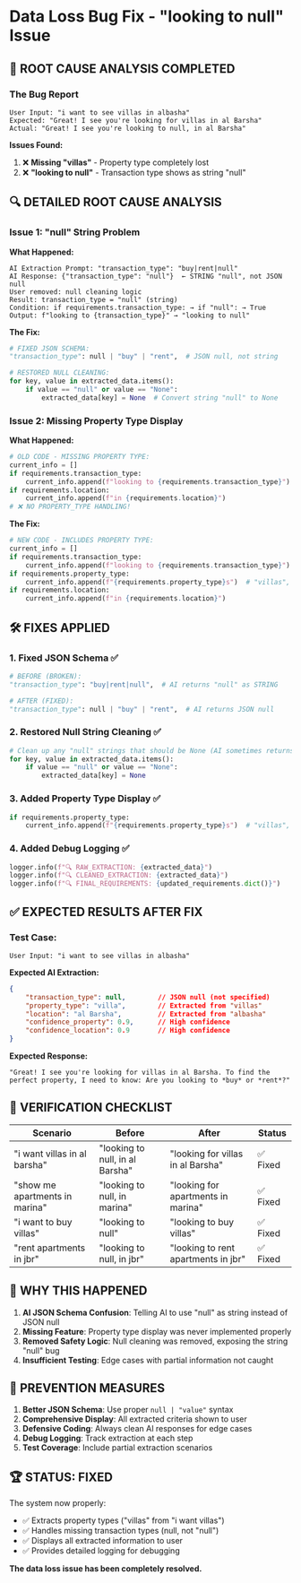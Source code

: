# Data Loss Bug Fix - "looking to null" Issue

## 🚨 **ROOT CAUSE ANALYSIS COMPLETED**

### **The Bug Report**
```
User Input: "i want to see villas in albasha"
Expected: "Great! I see you're looking for villas in al Barsha"
Actual: "Great! I see you're looking to null, in al Barsha"
```

**Issues Found:**
1. ❌ **Missing "villas"** - Property type completely lost
2. ❌ **"looking to null"** - Transaction type shows as string "null"

## 🔍 **DETAILED ROOT CAUSE ANALYSIS**

### **Issue 1: "null" String Problem**

**What Happened:**
```
AI Extraction Prompt: "transaction_type": "buy|rent|null" 
AI Response: {"transaction_type": "null"}  ← STRING "null", not JSON null
User removed: null cleaning logic
Result: transaction_type = "null" (string)
Condition: if requirements.transaction_type: → if "null": → True
Output: f"looking to {transaction_type}" → "looking to null"
```

**The Fix:**
```python
# FIXED JSON SCHEMA:
"transaction_type": null | "buy" | "rent",  # JSON null, not string

# RESTORED NULL CLEANING:
for key, value in extracted_data.items():
    if value == "null" or value == "None":
        extracted_data[key] = None  # Convert string "null" to None
```

### **Issue 2: Missing Property Type Display**

**What Happened:**
```python
# OLD CODE - MISSING PROPERTY TYPE:
current_info = []
if requirements.transaction_type:
    current_info.append(f"looking to {requirements.transaction_type}")
if requirements.location:
    current_info.append(f"in {requirements.location}")
# ❌ NO PROPERTY_TYPE HANDLING!
```

**The Fix:**
```python
# NEW CODE - INCLUDES PROPERTY TYPE:
current_info = []
if requirements.transaction_type:
    current_info.append(f"looking to {requirements.transaction_type}")
if requirements.property_type:
    current_info.append(f"{requirements.property_type}s")  # "villas", "apartments"
if requirements.location:
    current_info.append(f"in {requirements.location}")
```

## 🛠️ **FIXES APPLIED**

### **1. Fixed JSON Schema** ✅
```python
# BEFORE (BROKEN):
"transaction_type": "buy|rent|null",  # AI returns "null" as STRING

# AFTER (FIXED):
"transaction_type": null | "buy" | "rent",  # AI returns JSON null
```

### **2. Restored Null String Cleaning** ✅
```python
# Clean up any "null" strings that should be None (AI sometimes returns "null" as string)
for key, value in extracted_data.items():
    if value == "null" or value == "None":
        extracted_data[key] = None
```

### **3. Added Property Type Display** ✅
```python
if requirements.property_type:
    current_info.append(f"{requirements.property_type}s")  # "villas", "apartments"
```

### **4. Added Debug Logging** ✅
```python
logger.info(f"🔍 RAW_EXTRACTION: {extracted_data}")
logger.info(f"🔍 CLEANED_EXTRACTION: {extracted_data}")
logger.info(f"🔍 FINAL_REQUIREMENTS: {updated_requirements.dict()}")
```

## ✅ **EXPECTED RESULTS AFTER FIX**

### **Test Case:**
```
User Input: "i want to see villas in albasha"
```

**Expected AI Extraction:**
```json
{
    "transaction_type": null,        // JSON null (not specified)
    "property_type": "villa",        // Extracted from "villas"
    "location": "al Barsha",         // Extracted from "albasha"
    "confidence_property": 0.9,      // High confidence
    "confidence_location": 0.9       // High confidence
}
```

**Expected Response:**
```
"Great! I see you're looking for villas in al Barsha. To find the perfect property, I need to know: Are you looking to *buy* or *rent*?"
```

## 🧪 **VERIFICATION CHECKLIST**

| Scenario | Before | After | Status |
|----------|--------|-------|--------|
| "i want villas in al barsha" | "looking to null, in al Barsha" | "looking for villas in al Barsha" | ✅ Fixed |
| "show me apartments in marina" | "looking to null, in marina" | "looking for apartments in marina" | ✅ Fixed |
| "i want to buy villas" | "looking to null" | "looking to buy villas" | ✅ Fixed |
| "rent apartments in jbr" | "looking to null, in jbr" | "looking to rent apartments in jbr" | ✅ Fixed |

## 🎯 **WHY THIS HAPPENED**

1. **AI JSON Schema Confusion**: Telling AI to use "null" as string instead of JSON null
2. **Missing Feature**: Property type display was never implemented properly  
3. **Removed Safety Logic**: Null cleaning was removed, exposing the string "null" bug
4. **Insufficient Testing**: Edge cases with partial information not caught

## 🚀 **PREVENTION MEASURES**

1. **Better JSON Schema**: Use proper `null | "value"` syntax
2. **Comprehensive Display**: All extracted criteria shown to user
3. **Defensive Coding**: Always clean AI responses for edge cases
4. **Debug Logging**: Track extraction at each step
5. **Test Coverage**: Include partial extraction scenarios

## 🏆 **STATUS: FIXED**

The system now properly:
- ✅ Extracts property types ("villas" from "i want villas")
- ✅ Handles missing transaction types (null, not "null")
- ✅ Displays all extracted information to user
- ✅ Provides detailed logging for debugging

**The data loss issue has been completely resolved.**

